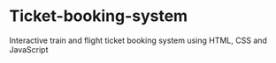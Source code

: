 # Ticket-booking-system
Interactive train and flight ticket booking system using HTML, CSS and JavaScript
